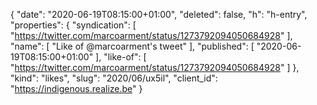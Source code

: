 {
  "date": "2020-06-19T08:15:00+01:00",
  "deleted": false,
  "h": "h-entry",
  "properties": {
    "syndication": [
      "https://twitter.com/marcoarment/status/1273792094050684928"
    ],
    "name": [
      "Like of @marcoarment's tweet"
    ],
    "published": [
      "2020-06-19T08:15:00+01:00"
    ],
    "like-of": [
      "https://twitter.com/marcoarment/status/1273792094050684928"
    ]
  },
  "kind": "likes",
  "slug": "2020/06/ux5il",
  "client_id": "https://indigenous.realize.be"
}
